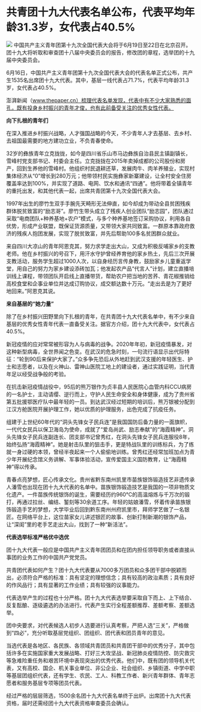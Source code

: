 

# 共青团十九大代表名单公布，代表平均年龄31.3岁，女代表占40.5%

![](https://inews.gtimg.com/om_bt/OE9Pzed0s5nm5_puZnodQ2d3KVf0mxt3-Wq6PWAx1PiNsAA/1000)
中国共产主义青年团第十九次全国代表大会将于6月19日至22日在北京召开。团十九大将听取和审查团十八届中央委员会的报告，修改团的章程，选举团的十九届中央委员会。

6月16日，中国共产主义青年团第十九次全国代表大会的代表名单正式公布，共产生1535名出席团十九大代表。其中，基层一线代表占71.7%，代表平均年龄31.3岁，女代表占40.5%。

澎湃新闻（www.thepaper.cn）梳理代表名单发现，代表中有不少大家熟悉的面孔，既有投身乡村振兴的青年才俊，也有此前备受关注的优秀女性代表。

**向下扎根的青年们**

在深入推进乡村振兴战略，人才强国战略的今天，不少青年人才去基层、去乡村、去祖国最需要的地方建功立业，不负青春使命。

32岁的彝族青年立克拢拢，如今是四川省乐山市马边彝族自治县民主镇副镇长，雪峰村党支部书记、村委会主任。立克拢拢在2015年卖掉成都的公司股份和房产，回到生养他的雪峰村。他组织村民退耕还草，发展肉牛、肉羊养殖业，实现村集体经济从“0”增长到280万元；他带领村民实施彝家新寨建设，让全村安全住房覆盖率达到100%，并实现了道路、电网、饮水和通讯“四通”。他将带着全镇青年的重托出发，和其他代表一起，出席共青团第十九次全国代表大会。

1997年出生的廖竹生双手手腕先天畸形无法伸直，如今却成为带动全县贫困残疾群体脱贫致富的“励志哥”。廖竹生带头成立了残疾人创业团队“励志园”，团队通过采取“电商团队+种养基地+农户”模式，与多个种养基地签订采购协议，利用各自优势，形成产业联盟，既保证货源质量，又带领大家共同致富。一群原本靠政府救济的残疾人抱团发展，实现了脱贫致富，并先后帮助100多名贫困群众就业。

来自四川大凉山的青年阿恩克其，努力求学走出大山，又成为积极反哺家乡的支教老师。他在乡村振兴的号召下，用汗水守护曾经养育他的家乡热土，先后三次开展支教活动，服务学生超过1000人次，以自身经历言传身教，鼓励家乡儿童重返学堂，用自己的努力为家乡建设添砖加瓦；他发起农产品“代言人”计划，建立直播培训线上课程，带领团队开启线上直播带货，帮助农户把当地的苦荞、青花椒推销给高校食堂和企事业单位并达成订购协议，成交额达数十万元。“走出去是为了更好地回来。”阿恩克其说。

**来自基层的“她力量”**

除了在乡村振兴田野里向下扎根的青年，在共青团十九大代表名单中，有不少来自基层的优秀女性青年代表一直备受关注。据官方介绍，团十九大代表中，女代表占40.5%。

新冠疫情的应对常常被形容为人与病毒的战争。2020年年初，新冠疫情暴发，对这种新型病毒，全世界闻之色变。在武汉的危急时刻，一句流行语显示出代际特征：“轮到90后来保护大家了。”众多争先恐后从外地赶到武汉支援的年轻医生、护士和志愿者，以及在火神山、雷神山医院工地上的建设者，通过实践证明，当代青年足以经受战争般的考验。

在抗击新冠疫情战役中，95后的熊万银作为贞丰县人民医院心血管内科CCU病房的一名护士，主动请缨、逆行而上，守护人民生命安全和身体健康，成为了贵州省第五批援鄂医疗队中最年轻的一员。到达武汉经过短期的培训后，熊万银被分配到江汉方舱医院开展护理工作，她以优质的护理服务，出色完成了抗疫任务。

组建于上世纪60年代的“洞头先锋女子民兵连”是我国国防后备力量的一面旗帜，一代代女民兵以保卫海岛为使命，成就了“爱岛尚武、励志奉献”的“海霞精神”。洞头先锋女子民兵连副连长、团支部书记曾秀红，在洞头先锋女子民兵连服役8年，始终弘扬“海霞精神”。她是射击队里的狙击手，更是特战队里的训练标兵，为了练就一身过硬的本领，曾经半夜起来一个人偷偷地训练。曾秀红还经常加班加点为青少年开展纪念馆义务讲解、军事体验活动，宣传爱国主义国防教育，让“海霞精神”得以传承。

青春点亮梦想，匠心传承文化。贵州省黔东南州凯里市苗族银饰锻造技艺非遗传承人潘雪也出现在团十九大代表的名单中。苗族银饰锻造技艺是我国的一项非物质文化遗产。一件苗族传统银饰的诞生，需要经历约960℃的高温熔炼与千万次的锻打，再通过拉丝、编结、錾刻等30余道工序。年轻的姑娘潘雪，怀着传承苗族银饰锻造手艺的梦想，大学毕业后回到黔东南州州府凯里市，拜师学艺做了一名银匠。在网络平台上，这位苗家女儿讲述银匠的故事、创新打制新潮的银饰产品，让“深闺”里的老手艺走出大山，找到了一种“新活法”。

**代表选举标准严格优中选优**

团十九大代表一般应是中国共产主义青年团团员和在团内担任领导职务或者直接从事团的业务工作的中国共产党党员。

共青团代表如何产生？团十九大代表要从7000多万团员和众多团干部中脱颖而出，必须符合严格的标准：具有坚定的理想信念；具有较高的政治素质；具有良好的作风品行；具有显著的工作业绩；具有较强的议事能力。

代表选举产生的过程也十分严格。团十九大代表选举要采取自下而上、上下结合、反复酝酿、逐级遴选的办法进行。代表产生实行全程差额推荐、差额考察、差额选举。

团中央要求，对代表候选人初步人选要进行认真考察，严把人选“三关”，严格做到“四必”，充分听取基层党组织、团组织、团代表和团员青年的意见。

当选代表是各地区、各民族、各领域共青团员和共青团干部中的优秀分子，其中包括许多在实施国家重大发展战略、打好三大攻坚战、新冠肺炎疫情防控、防灾救灾等急难险重任务和艰苦环境中表现突出的优秀代表。他们中，既有团的领导机关代表，又有高校、国企、机关事业单位、非公企业、社会组织、乡镇街道、中学中职等基层团组织代表，还有学生、农民、工人、科教工作者、新兴青年群体、青年志愿者和服务基层专项等团员代表。

经过严格的层层筛选，1500余名团十九大代表名单终于出炉。出席团十九大代表资格，届时还需经团十九大代表资格审查委员会确认。

